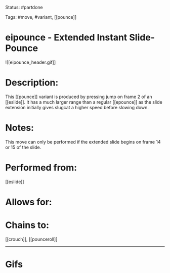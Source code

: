 Status: #partdone 

Tags: #move, #variant, [[pounce]]

# eipounce - Extended Instant Slide-Pounce
![[eipounce_header.gif]]
# Description:
This [[pounce]] variant is produced by pressing jump on frame 2 of an [[eslide]]. It has a much larger range than a regular [[epounce]] as the slide extension initially gives slugcat a higher speed before slowing down.

# Notes:
This move can only be performed if the extended slide begins on frame 14 or 15 of the slide.

# Performed from:
[[eslide]]

# Allows for:


# Chains to:
[[crouch]], [[pounceroll]]

___
# Gifs
